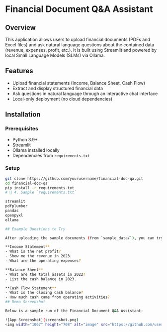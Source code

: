 # Financial Document Q&A Assistant

## Overview
This application allows users to upload financial documents (PDFs and Excel files) and ask natural language questions about the contained data (revenue, expenses, profit, etc.). It is built using Streamlit and powered by local Small Language Models (SLMs) via Ollama.

## Features
- Upload financial statements (Income, Balance Sheet, Cash Flow)
- Extract and display structured financial data
- Ask questions in natural language through an interactive chat interface
- Local-only deployment (no cloud dependencies)

## Installation

### Prerequisites
- Python 3.9+
- Streamlit
- Ollama installed locally
- Dependencies from `requirements.txt`

### Setup
```bash
git clone https://github.com/yourusername/financial-doc-qa.git
cd financial-doc-qa
pip install -r requirements.txt
# 📄 4. Sample `requirements.txt`

streamlit
pdfplumber
pandas
openpyxl
ollama

## Example Questions to Try

After uploading the sample documents (from `sample_data/`), you can try questions like:

**Income Statement**
- What is the net profit?
- Show me the revenue in 2023.
- What are the operating expenses?

**Balance Sheet**
- What are the total assets in 2022?
- List the cash balance in 2023.

**Cash Flow Statement**
- What is the closing cash balance?
- How much cash came from operating activities?
## Demo Screenshot

Below is a sample run of the Financial Document Q&A Assistant:

![App Screenshot](screenshot.png)
<img width="1067" height="708" alt="image" src="https://github.com/user-attachments/assets/cc8890c0-580a-4765-a468-2fc0b936e446" />


